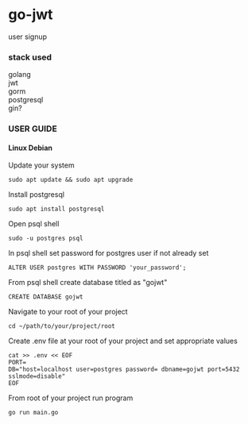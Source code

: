 # go-jwt
user signup
### stack used
golang  
jwt  
gorm  
postgresql  
gin?
### USER GUIDE
#### Linux Debian
Update your system
```
sudo apt update && sudo apt upgrade
```
Install postgresql
```
sudo apt install postgresql
```
Open psql shell
```
sudo -u postgres psql
```
In psql shell set password for postgres user if not already set
```
ALTER USER postgres WITH PASSWORD 'your_password';
```
From psql shell create database titled as "gojwt"
```
CREATE DATABASE gojwt
```
Navigate to your root of your project
```
cd ~/path/to/your/project/root
```
Create .env file at your root of your project and set appropriate values
```
cat >> .env << EOF
PORT=
DB="host=localhost user=postgres password= dbname=gojwt port=5432 sslmode=disable"
EOF
```
From root of your project run program
```
go run main.go
```
